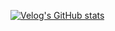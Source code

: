 [![Velog's GitHub stats](https://velog-readme-stats.vercel.app/api?name=kwg527)](https://github.com/eungyeole/velog-readme-stats)
<!--
**kangwongu/kangwongu** is a ✨ _special_ ✨ repository because its `README.md` (this file) appears on your GitHub profile.

Here are some ideas to get you started:

- 🔭 I’m currently working on ...
- 🌱 I’m currently learning ...
- 👯 I’m looking to collaborate on ...
- 🤔 I’m looking for help with ...
- 💬 Ask me about ...
- 📫 How to reach me: ...
- 😄 Pronouns: ...
- ⚡ Fun fact: ...
-->
